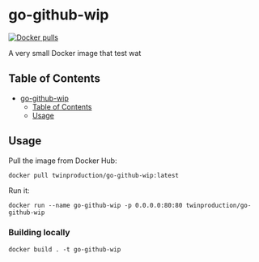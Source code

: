# go-github-wip

[![Docker pulls](https://img.shields.io/docker/pulls/twinproduction/go-github-wip.svg)](https://cloud.docker.com/repository/docker/twinproduction/go-github-wip)

A very small Docker image that test wat


## Table of Contents

- [go-github-wip](#go-github-wip)
  * [Table of Contents](#table-of-contents)
  * [Usage](#usage)


## Usage

Pull the image from Docker Hub:

```
docker pull twinproduction/go-github-wip:latest
```

Run it:

```
docker run --name go-github-wip -p 0.0.0.0:80:80 twinproduction/go-github-wip
```

### Building locally

```
docker build . -t go-github-wip
```
